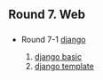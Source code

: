 ## Round 7. Web

#####

- Round 7-1 [django](/web/django/README.md)


	1. [django basic](/web/django/basic/README.md)
	2. [django template](/web/django/template/README.md)



